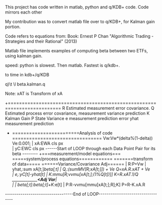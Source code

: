 This project has code written in matlab, python and q/KDB+ code.  Code mirrors each other 

My contribution was to convert matlab file over to q/KDB+, for Kalman gain portion.

Code refers to equations from:
Book: Ernest P Chan "Algorithmic Trading - Strategies and their Rational" (2013)

Matlab file implements examples of computing beta between two ETFs, using kalman gain. 

speed:  python is slowest.  Then matlab.  Fastest is q/kdb+.  

to time in kdb+/q/KDB

q)\t \l beta.kalman.q

Note: xAT is Transform of xA

+=========================================================================
R  Estimated measurement error covariance. 
Q  Estimated process error covariance, measurement variance prediction
K  Kalman Gain
P  State Variance
e  measurement prediction error
yhat measurement prediction
+ ========================Analysis of code ================================
													Vw:Vw*(delta%(1-delta))
													Ve:0.001;
		| xA:EWA cls px								
		| yC:EWC cls px
		------Start of LOOP through each Data Point Pair for its beta --------
+===measurement/model equations===     =====system/process equations============ 
=======transform of data=====          ======Variance/Covariance Adj======
											| R:P+Vw
	    | yhat,:sum xA[t;]*beta[;t]
											| Q,:(sumMV[R;xA[t;]]) + Ve	       Q=xA.R.xAT + Ve	
		| e,:yC[t]-yhat[t]
											| K:mmu[R;vvmu[xA[t;];(1%Q[t])]]   K=R.xAT.1/Q
				 _______________<_Adj Var___|				
			     |
	    | beta[;t]:beta[;t]+K*\:e[t]
											| P:R-vvmu[mmu[xA[t;];R];K]  		P=R-K.xA.R
													
-----------------------------------End of LOOP----------------------------------
													
					
